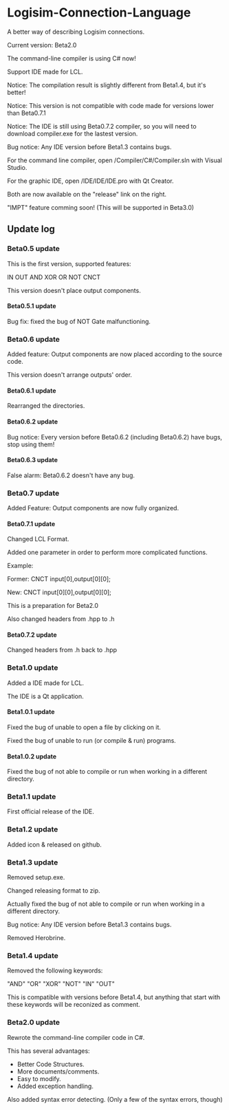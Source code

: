 # Logisim-Connection-Language

 A better way of describing Logisim connections.

 Current version: Beta2.0

 The command-line compiler is using C# now!

 Support IDE made for LCL.

 Notice: The compilation result is slightly different from Beta1.4, but it's better!

 Notice: This version is not compatible with code made for versions lower than Beta0.7.1

 Notice: The IDE is still using Beta0.7.2 compiler, so you will need to download compiler.exe for the lastest version.

 Bug notice: Any IDE version before Beta1.3 contains bugs.

 For the command line compiler, open /Compiler/C#/Compiler.sln with Visual Studio.

 For the graphic IDE, open /IDE/IDE/IDE.pro with Qt Creator.

 Both are now available on the "release" link on the right.

 "IMPT" feature comming soon! (This will be supported in Beta3.0)

## Update log

### Beta0.5 update

 This is the first version, supported features:

 IN OUT AND XOR OR NOT CNCT

 This version doesn't place output components.

#### Beta0.5.1 update

 Bug fix: fixed the bug of NOT Gate malfunctioning.

### Beta0.6 update

 Added feature: Output components are now placed according to the source code.

 This version doesn't arrange outputs' order.

#### Beta0.6.1 update

 Rearranged the directories.

#### Beta0.6.2 update

 Bug notice: Every version before Beta0.6.2 (including Beta0.6.2) have bugs, stop using them!

#### Beta0.6.3 update

 False alarm: Beta0.6.2 doesn't have any bug.

### Beta0.7 update

 Added Feature: Output components are now fully organized.

#### Beta0.7.1 update

 Changed LCL Format.

 Added one parameter in order to perform more complicated functions.

 Example:

 Former: CNCT input[0],output[0][0];

 New: CNCT input[0][0],output[0][0];

 This is a preparation for Beta2.0

 Also changed headers from .hpp to .h

#### Beta0.7.2 update

 Changed headers from .h back to .hpp

### Beta1.0 update

 Added a IDE made for LCL.

 The IDE is a Qt application.

#### Beta1.0.1 update

 Fixed the bug of unable to open a file by clicking on it.

 Fixed the bug of unable to run (or compile & run) programs.

#### Beta1.0.2 update

 Fixed the bug of not able to compile or run when working in a different directory.

### Beta1.1 update

 First official release of the IDE.

### Beta1.2 update

 Added icon & released on github.

### Beta1.3 update

 Removed setup.exe.

 Changed releasing format to zip.

 Actually fixed the bug of not able to compile or run when working in a different directory.

 Bug notice: Any IDE version before Beta1.3 contains bugs.

 Removed Herobrine.

### Beta1.4 update

 Removed the following keywords:

 "AND" "OR" "XOR" "NOT" "IN" "OUT"

 This is compatible with versions before Beta1.4, but anything that start with these keywords will be reconized as comment.

### Beta2.0 update

 Rewrote the command-line compiler code in C#.

 This has several advantages:

- Better Code Structures.
- More documents/comments.
- Easy to modify.
- Added exception handling.

 Also added syntax error detecting. (Only a few of the syntax errors, though)
